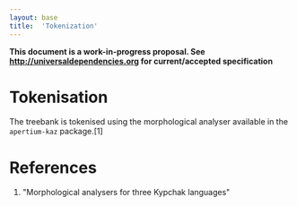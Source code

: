 ```yaml
---
layout: base
title:  'Tokenization'
---
```


**This document is a work-in-progress proposal. See http://universaldependencies.org for current/accepted specification**

# Tokenisation

The treebank is tokenised using the morphological analyser available in the `apertium-kaz` package.[1]





# References

1. "Morphological analysers for three Kypchak languages"
